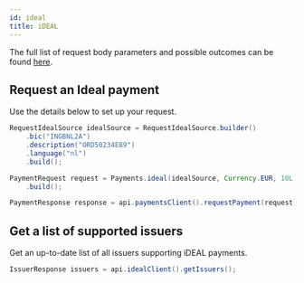 ```yaml
---
id: ideal
title: iDEAL
---
```


The full list of request body parameters and possible outcomes can be found [here](https://docs.checkout.com/four/payments/payment-methods/ideal).

## Request an Ideal payment

Use the details below to set up your request.

```java
RequestIdealSource idealSource = RequestIdealSource.builder()
    .bic("INGBNL2A")
    .description("ORD50234E89")
    .language("nl")
    .build();

PaymentRequest request = Payments.ideal(idealSource, Currency.EUR, 10L)
    .build();

PaymentResponse response = api.paymentsClient().requestPayment(request).get();
```

## Get a list of supported issuers

Get an up-to-date list of all issuers supporting iDEAL payments.

```java
IssuerResponse issuers = api.idealClient().getIssuers();
```
